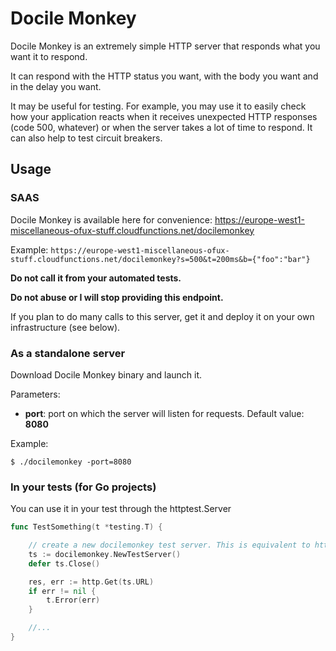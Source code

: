 # Docile Monkey

Docile Monkey is an extremely simple HTTP server that responds what you want it to respond.

It can respond with the HTTP status you want, with the body you want and in the delay you want.

It may be useful for testing.
For example, you may use it to easily check how your application reacts when it receives unexpected HTTP responses (code 500, whatever)
or when the server takes a lot of time to respond.
It can also help to test circuit breakers.

## Usage

### SAAS

Docile Monkey is available here for convenience: https://europe-west1-miscellaneous-ofux-stuff.cloudfunctions.net/docilemonkey

Example: `https://europe-west1-miscellaneous-ofux-stuff.cloudfunctions.net/docilemonkey?s=500&t=200ms&b={"foo":"bar"}`

**Do not call it from your automated tests.**

**Do not abuse or I will stop providing this endpoint.**

If you plan to do many calls to this server, get it and deploy it on your own infrastructure (see below).

### As a standalone server

Download Docile Monkey binary and launch it.

Parameters:
- **port**: port on which the server will listen for requests. Default value: **8080**

Example:

```
$ ./docilemonkey -port=8080
```

### In your tests (for Go projects)

You can use it in your test through the httptest.Server

```go
func TestSomething(t *testing.T) {

    // create a new docilemonkey test server. This is equivalent to httptest.NewServer(http.HandlerFunc(docilemonkey.Handler))
	ts := docilemonkey.NewTestServer()
	defer ts.Close()

	res, err := http.Get(ts.URL)
	if err != nil {
		t.Error(err)
	}

    //...
}
```

